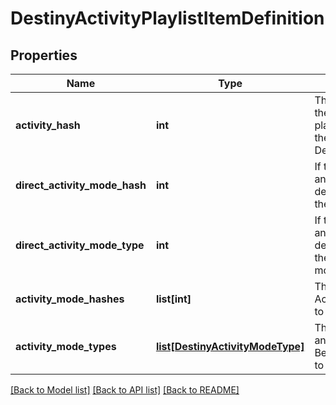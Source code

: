 # DestinyActivityPlaylistItemDefinition

## Properties
Name | Type | Description | Notes
------------ | ------------- | ------------- | -------------
**activity_hash** | **int** | The hash identifier of the Activity that can be played. Use it to look up the DestinyActivityDefinition. | [optional] 
**direct_activity_mode_hash** | **int** | If this playlist entry had an activity mode directly defined on it, this will be the hash of that mode. | [optional] 
**direct_activity_mode_type** | **int** | If the playlist entry had an activity mode directly defined on it, this will be the enum value of that mode. | [optional] 
**activity_mode_hashes** | **list[int]** | The hash identifiers for Activity Modes relevant to this entry. | [optional] 
**activity_mode_types** | [**list[DestinyActivityModeType]**](DestinyActivityModeType.md) | The activity modes - if any - in enum form. Because we can&#39;t seem to escape the enums. | [optional] 

[[Back to Model list]](../README.md#documentation-for-models) [[Back to API list]](../README.md#documentation-for-api-endpoints) [[Back to README]](../README.md)


